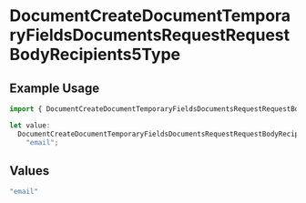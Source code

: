 # DocumentCreateDocumentTemporaryFieldsDocumentsRequestRequestBodyRecipients5Type

## Example Usage

```typescript
import { DocumentCreateDocumentTemporaryFieldsDocumentsRequestRequestBodyRecipients5Type } from "@documenso/sdk-typescript/models/operations";

let value:
  DocumentCreateDocumentTemporaryFieldsDocumentsRequestRequestBodyRecipients5Type =
    "email";
```

## Values

```typescript
"email"
```
